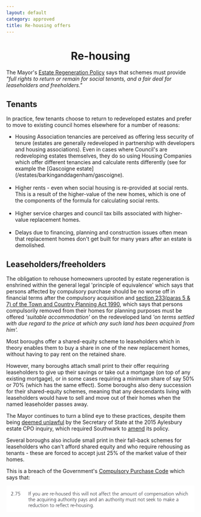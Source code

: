 ```yaml
---
layout: default
category: approved 
title: Re-housing offers 
---
```

<center><h1>Re-housing</h1></center> 
The Mayor's <a href="https://www.london.gov.uk/sites/default/files/better-homes-for-local-people-the-mayors-good-practice-guide-to-estate-regeneration.pdf">Estate Regeneration Policy</a> says that schemes must provide <i>"full rights to return or remain for social tenants, and a fair deal for leaseholders and freeholders."</i>

## Tenants
In practice, few tenants choose to return to redeveloped estates and prefer to move to existing council homes elsewhere for a number of reasons:
<ul>
<li>
Housing Association tenancies are perceived as offering less security of tenure (estates are generally redeveloped in partnership with developers and housing associations). Even in cases where Council's are redeveloping estates themselves, they do so using Housing Companies which offer different tenancies and calculate rents differently (see for example the [Gascoigne estate](/estates/barkinganddagenham/gascoigne).</li>
<br>
<li>
Higher rents - even when social housing is re-provided at social rents. This is a result of the higher-value of the new homes, which is one of the components of the formula for calculating social rents.</li>
<br>
<li>
Higher service charges and council tax bills associated with higher-value replacement homes.</li>
<br>
<li>
Delays due to financing, planning and construction issues often mean that replacement homes don't get built for many years after an estate is demolished.</li>
</ul>

## Leaseholders/freeholders
The obligation to rehouse homeowners uprooted by estate regeneration is enshrined within the general legal 'principle of equivalence' which says that persons affected by compulsory purchase should be no worse off in financial terms after the compulsory acquisition and <a href="http://www.legislation.gov.uk/ukpga/1990/8/section/233">section 233(paras 5 & 7) of the Town and Country Planning Act 1990</a>, which says that persons compulsorily removed from their homes for planning purposes must be offered <i>'suitable accommodation'</i> on the redeveloped land <i>'on terms settled with due regard to the price at which any such land has been acquired from him'.</i>

Most boroughs offer a shared-equity scheme to leaseholders which in theory enables them to buy a share in one of the new replacement homes, without having to pay rent on the retained share. 

However, many boroughs attach small print to their offer requiring leaseholders to give up their savings or take out a mortgage (on top of any existing mortgage), or in some cases requiring a minimum share of say 50% or 70% (which has the same effect). Some boroughs also deny succession for their shared-equity schemes, meaning that any descendants living with leaseholders would have to sell and move out of their homes when the named leaseholder passes away. 

The Mayor continues to turn a blind eye to these practices, despite them being [deemed unlawful](https://www.theguardian.com/society/2016/sep/16/government-blocks-controversial-plan-to-force-out-housing-estate-residents) by the Secretary of State at the 2015 Aylesbury estate CPO inquiry, which required Southwark to [amend](http://moderngov.southwarksites.com/documents/s74901/Report%20Amending%20the%20shared%20equity%20rehousing%20policy%20for%20qualifying%20homeowners%20affected%20by%20regenerati.pdf) its policy.

Several boroughs also include small print in their fall-back schemes for leaseholders who can't afford shared equity and who require rehousing as tenants - these are forced to accept just 25% of the market value of their homes.

This is a breach of the Government's [Compulsory Purchase Code](https://assets.publishing.service.gov.uk/government/uploads/system/uploads/attachment_data/file/571453/booklet4.pdf) which says that:

<img src="/images/cpocodeextract.png" class="img-fluid rounded img-thumbnail">


